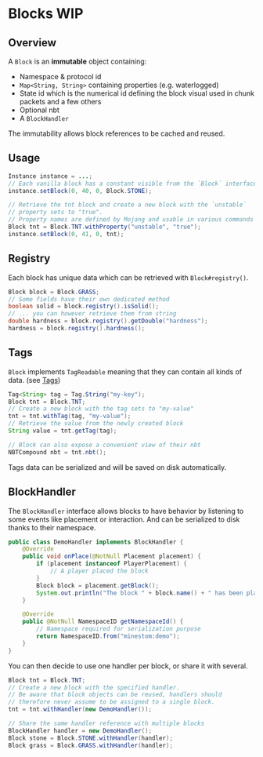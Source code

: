 # Blocks WIP

## Overview

A `Block` is an **immutable** object containing:

* Namespace & protocol id
* `Map<String, String>` containing properties \(e.g. waterlogged\)
* State id which is the numerical id defining the block visual used in chunk packets and a few others
* Optional nbt
* A `BlockHandler`

The immutability allows block references to be cached and reused.

## Usage

```java
Instance instance = ...;
// Each vanilla block has a constant visible from the `Block` interface
instance.setBlock(0, 40, 0, Block.STONE);

// Retrieve the tnt block and create a new block with the `unstable`
// property sets to "true".
// Property names are defined by Mojang and usable in various commands
Block tnt = Block.TNT.withProperty("unstable", "true");
instance.setBlock(0, 41, 0, tnt);
```

## Registry

Each block has unique data which can be retrieved with `Block#registry()`.

```java
Block block = Block.GRASS;
// Some fields have their own dedicated method
boolean solid = block.registry().isSolid();
// ... you can however retrieve them from string
double hardness = block.registry().getDouble("hardness");
hardness = block.registry().hardness();
```

## Tags

`Block` implements `TagReadable` meaning that they can contain all kinds of data. \(see [Tags](../feature/tags.md)\)

```java
Tag<String> tag = Tag.String("my-key");
Block tnt = Block.TNT;
// Create a new block with the tag sets to "my-value"
tnt = tnt.withTag(tag, "my-value");
// Retrieve the value from the newly created block
String value = tnt.getTag(tag);

// Block can also expose a convenient view of their nbt
NBTCompound nbt = tnt.nbt();
```

Tags data can be serialized and will be saved on disk automatically.

## BlockHandler

The `BlockHandler` interface allows blocks to have behavior by listening to some events like placement or interaction. And can be serialized to disk thanks to their namespace.

```java
public class DemoHandler implements BlockHandler {
    @Override
    public void onPlace(@NotNull Placement placement) {
        if (placement instanceof PlayerPlacement) {
            // A player placed the block
        }
        Block block = placement.getBlock();
        System.out.println("The block " + block.name() + " has been placed");
    }

    @Override
    public @NotNull NamespaceID getNamespaceId() {
        // Namespace required for serialization purpose
        return NamespaceID.from("minestom:demo");
    }
}
```

You can then decide to use one handler per block, or share it with several.

```java
Block tnt = Block.TNT;
// Create a new block with the specified handler.
// Be aware that block objects can be reused, handlers should
// therefore never assume to be assigned to a single block.
tnt = tnt.withHandler(new DemoHandler());

// Share the same handler reference with multiple blocks
BlockHandler handler = new DemoHandler();
Block stone = Block.STONE.withHandler(handler);
Block grass = Block.GRASS.withHandler(handler);
```

